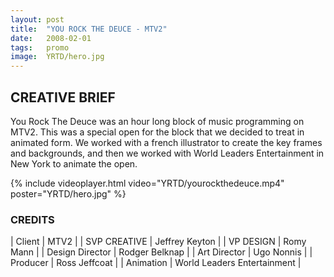 ```yaml
---
layout: post
title:  "YOU ROCK THE DEUCE - MTV2"
date:   2008-02-01
tags:   promo
image:	YRTD/hero.jpg	
---
```


## CREATIVE BRIEF 

You Rock The Deuce was an hour long block of music programming on MTV2.  This was a special open for the block that we decided to treat in animated form.  We worked with a french illustrator to create the key frames and backgrounds, and then we worked with World Leaders Entertainment in New York to animate the open.

{% include videoplayer.html  video="YRTD/yourockthedeuce.mp4" poster="YRTD/hero.jpg" %}

### CREDITS

| Client | MTV2 |
| SVP CREATIVE | Jeffrey Keyton |
| VP DESIGN |  Romy Mann |
| Design Director | Rodger Belknap |
| Art Director | Ugo Nonnis |
| Producer |  Ross Jeffcoat |
| Animation |  World Leaders Entertainment |
